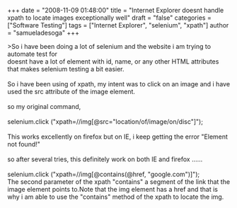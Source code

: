 +++
date = "2008-11-09 01:48:00"
title = "Internet Explorer doesnt handle xpath to locate images exceptionally well"
draft = "false"
categories = ["Software Testing"]
tags = ["Internet Explorer", "selenium", "xpath"]
author = "samueladesoga"
+++

&gt;So i have been doing a lot of selenium and the website i am trying to automate test for<br />doesnt have a lot of element with id, name, or any other HTML attributes that makes selenium testing a bit easier.<br /><br />So i have been using of xpath, my intent was to click on an image and i have used the src attribute of the image element.<br /><br />so my original command,<br /><br />selenium.click ("xpath=//img[@src="location/of/image/on/disc"]");<br /><br />This works excellently on firefox but on IE, i keep getting the error "Element not found!"<br /><br />so after several tries, this definitely work on both IE and firefox ......<br /><br />selenium.click ("xpath=//img[@contains(@href, "google.com")]");<br />The second parameter of the  xpath "contains" a segment of the link that the image element points to.Note that the img element has a href and that is why i am able to use the "contains" method of the xpath to locate the img.

